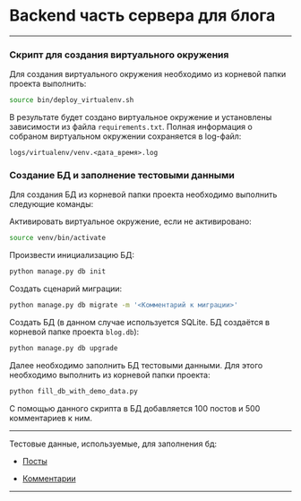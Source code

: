 # Backend часть сервера для блога

---

### Скрипт для создания виртуального окружения

Для создания виртуального окружения 
необходимо из корневой папки проекта выполнить:

```bash
source bin/deploy_virtualenv.sh
```

В результате будет создано виртуальное окружение и 
установлены зависимости из файла `requirements.txt`.
Полная информация о собраном виртуальном окружении сохраняется 
в log-файл: 

`logs/virtualenv/venv.<дата_время>.log`

### Создание БД и заполнение тестовыми данными

Для создания БД из корневой папки проекта необходимо выполнить
следующие команды:

Активировать виртуальное окружение, если не активировано:
```bash
source venv/bin/activate
```
Произвести инициализацию БД:
```bash
python manage.py db init
```
Создать сценарий миграции:
```bash
python manage.py db migrate -m '<Комментарий к миграции>'
```
Создать БД (в данном случае используется SQLite.
БД создаётся в корневой папке проекта `blog.db`):
```bash
python manage.py db upgrade
```

Далее необходимо заполнить БД тестовыми данными.
Для этого необходимо выполнить из корневой папки проекта:
```bash
python fill_db_with_demo_data.py
```
С помощью данного скрипта в БД добавляется 100 постов и
500 комментариев к ним.

---
Тестовые данные, используемые, для заполнения бд:

- [Посты](https://jsonplaceholder.typicode.com/posts)

- [Комментарии](https://jsonplaceholder.typicode.com/comments)
---

